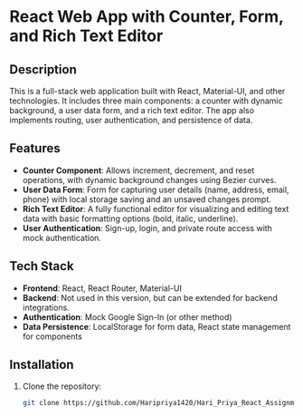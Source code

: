 # React Web App with Counter, Form, and Rich Text Editor

## Description
This is a full-stack web application built with React, Material-UI, and other technologies. It includes three main components: a counter with dynamic background, a user data form, and a rich text editor. The app also implements routing, user authentication, and persistence of data.

## Features
- **Counter Component**: Allows increment, decrement, and reset operations, with dynamic background changes using Bezier curves.
- **User Data Form**: Form for capturing user details (name, address, email, phone) with local storage saving and an unsaved changes prompt.
- **Rich Text Editor**: A fully functional editor for visualizing and editing text data with basic formatting options (bold, italic, underline).
- **User Authentication**: Sign-up, login, and private route access with mock authentication.

## Tech Stack
- **Frontend**: React, React Router, Material-UI
- **Backend**: Not used in this version, but can be extended for backend integrations.
- **Authentication**: Mock Google Sign-In (or other method)
- **Data Persistence**: LocalStorage for form data, React state management for components

## Installation

1. Clone the repository:
   ```bash
   git clone https://github.com/Haripriya1420/Hari_Priya_React_Assignment
